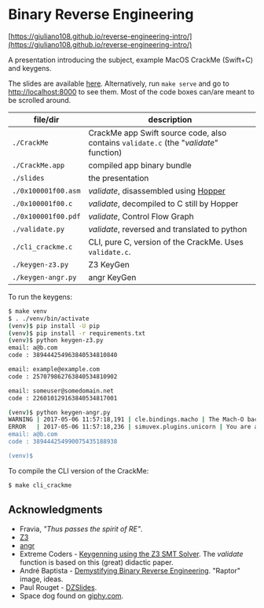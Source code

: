 # Binary Reverse Engineering

[https://giuliano108.github.io/reverse-engineering-intro/](https://giuliano108.github.io/reverse-engineering-intro/)

A presentation introducing the subject, example MacOS CrackMe (Swift+C) and keygens.

The slides are available [here](https://giuliano108.github.io/reverse-engineering-intro/). Alternatively, run `make serve` and go to [http://localhost:8000](http://localhost:8000) to see them. Most of the code boxes can/are meant to be scrolled around.

| file/dir             | description |
| ---                  | --- |
| `./CrackMe`          | CrackMe app Swift source code, also contains `validate.c` (the "_validate_" function) |
| `./CrackMe.app`      | compiled app binary bundle |
| `./slides`           | the presentation |
| `./0x100001f00.asm`  | _validate_, disassembled using [Hopper](https://www.hopperapp.com/) |
| `./0x100001f00.c`    | _validate_, decompiled to C still by Hopper |
| `./0x100001f00.pdf`  | _validate_, Control Flow Graph |
| `./validate.py`      | _validate_, reversed and translated to python |
| `./cli_crackme.c`    | CLI, pure C, version of the CrackMe. Uses `validate.c`. |
| `./keygen-z3.py`     | Z3 KeyGen |
| `./keygen-angr.py`   | angr KeyGen |


To run the keygens:

```sh
$ make venv
$ . ./venv/bin/activate
(venv)$ pip install -U pip
(venv)$ pip install -r requirements.txt
(venv)$ python keygen-z3.py
email: a@b.com
code : 389444254963840534810840

email: example@example.com
code : 257079862763840534810902

email: someuser@somedomain.net
code : 226010129163840534817001

(venv)$ python keygen-angr.py
WARNING | 2017-05-06 11:57:18,191 | cle.bindings.macho | The Mach-O backend is not well-supported. Good luck!
ERROR   | 2017-05-06 11:57:18,236 | simuvex.plugins.unicorn | You are attempting to use unicorn engine support even though it or the simuvex compatibility layer isn't installed
email: a@b.com
code : 389444254990075435188938

(venv)$
```

To compile the CLI version of the CrackMe:

```sh
$ make cli_crackme
```

## Acknowledgments

* Fravia, _"Thus passes the spirit of RE"_.
* [Z3](https://github.com/Z3Prover/z3/wiki)
* [angr](http://angr.io/)
* Extreme Coders - [Keygenning using the Z3 SMT Solver](https://app.box.com/v/keygenning-z3). The _validate_ function is based on this (great) didactic paper.
* André Baptista - [Demystifying Binary Reverse Engineering](https://www.slideshare.net/9d9d9d/demystifying-binary-reverse-engineering-pixels-camp). "Raptor" image, ideas.
* Paul Rouget - [DZSlides](https://github.com/paulrouget/dzslides).
* Space dog found on [giphy.com](https://giphy.com/).
